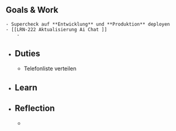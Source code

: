 ## Goals & Work
	- Supercheck auf **Entwicklung** und **Produktion** deployen
	- [[LRN-222 Aktualisierung Ai Chat ]]
		-
- ## Duties
	- Telefonliste verteilen
- ## Learn
- ## Reflection
	-